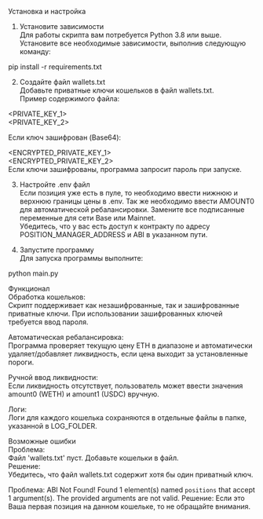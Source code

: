 Установка и настройка  
1. Установите зависимости  
Для работы скрипта вам потребуется Python 3.8 или выше. Установите все необходимые зависимости, выполнив следующую команду:  

pip install -r requirements.txt  

2. Создайте файл wallets.txt  
Добавьте приватные ключи кошельков в файл wallets.txt.  
Пример содержимого файла:  

<PRIVATE_KEY_1>  
<PRIVATE_KEY_2>  
  
Если ключ зашифрован (Base64):

<ENCRYPTED_PRIVATE_KEY_1>  
<ENCRYPTED_PRIVATE_KEY_2>  
Если ключи зашифрованы, программа запросит пароль при запуске.  

3. Настройте .env файл  
Если позиция уже есть в пуле, то необходимо ввести нижнюю и верхнюю границы цены в .env.
Так же необходимо ввести AMOUNT0 для автоматической ребалансировки.
Замените все подписанные переменные для сети Base или Mainnet.  
Убедитесь, что у вас есть доступ к контракту по адресу POSITION_MANAGER_ADDRESS и ABI в указанном пути.  

4. Запустите программу  
Для запуска программы выполните:  

python main.py  


Функционал  
Обработка кошельков:  
Скрипт поддерживает как незашифрованные, так и зашифрованные приватные ключи. При использовании зашифрованных ключей требуется ввод пароля.  

Автоматическая ребалансировка:  
Программа проверяет текущую цену ETH в диапазоне и автоматически удаляет/добавляет ликвидность, если цена выходит за установленные пороги.  

Ручной ввод ликвидности:  
Если ликвидность отсутствует, пользователь может ввести значения amount0 (WETH) и amount1 (USDC) вручную.  

Логи:  
Логи для каждого кошелька сохраняются в отдельные файлы в папке, указанной в LOG_FOLDER.  

Возможные ошибки  
Проблема:  
Файл 'wallets.txt' пуст. Добавьте кошельки в файл.  
Решение:  
Убедитесь, что файл wallets.txt содержит хотя бы один приватный ключ.  

Проблема:
ABI Not Found!
Found 1 element(s) named `positions` that accept 1 argument(s).
The provided arguments are not valid.
Решение:
Если это Ваша первая позиция на данном кошельке, то не обращайте внимания.